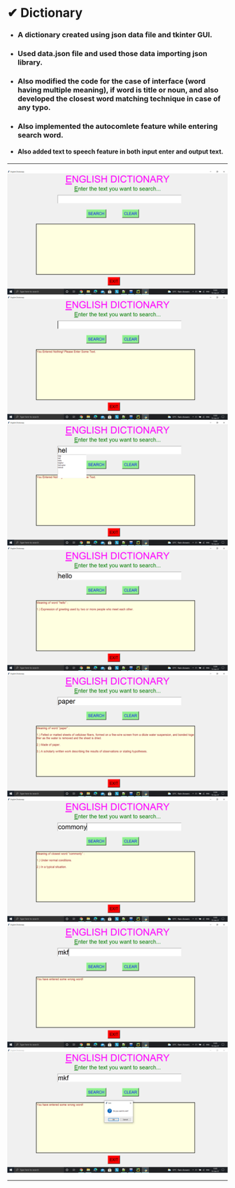 # ✔ Dictionary
- ### A dictionary created using json data file and tkinter GUI.
- ### Used data.json file and used those data importing json library.
- ### Also modified the code for the case of interface (word having multiple meaning), if word is title or noun,  and also developed the closest word matching technique in case of any typo.
- ### Also implemented the autocomlete feature while entering search word.
- #### Also added text to speech feature in both input enter and output text.

****

<p align="center">
  <img src="images/1.png" /><br>
  <img src="images/2.png" /><br>
  <img src="images/3.png" /><br>
  <img src="images/4.png" /><br>
  <img src="images/5.png" /><br>
  <img src="images/6.png" /><br>
  <img src="images/7.png" /><br>
  <img src="images/8.png" /><br>
</p>

****